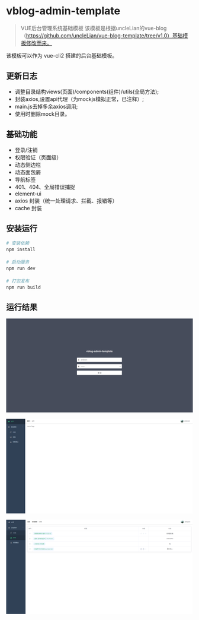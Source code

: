 # vblog-admin-template

> VUE后台管理系统基础模板
该模板是根据uncleLian的vue-blog（https://github.com/uncleLian/vue-blog-template/tree/v1.0）基础模板修改而来。

该模板可以作为 vue-cli2 搭建的后台基础模板。

## 更新日志
- 调整目录结构views(页面)/components(组件)/utils(全局方法);
- 封装axios,设置api代理（为mockjs模拟正常，已注释）;
- main.js去掉多余axios调用;
- 使用时删除mock目录。

## 基础功能
- 登录/注销
- 权限验证（页面级）
- 动态侧边栏
- 动态面包屑
- 导航标签
- 401、404、全局错误捕捉
- element-ui
- axios 封装（统一处理请求、拦截、报错等）
- cache 封装

## 安装运行

``` bash
# 安装依赖
npm install

# 启动服务
npm run dev

# 打包发布
npm run build
```

## 运行结果
![登录页面](screenshots/login.png)

![后台首页](screenshots/home.png)

![列表页面](screenshots/table.png)